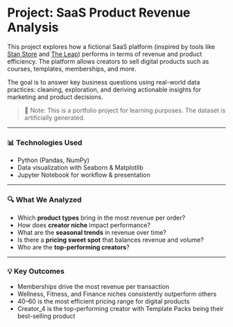# Project: SaaS Product Revenue Analysis

This project explores how a fictional SaaS platform (inspired by tools like [Stan Store](https://www.stan.store/) and [The Leap](https://www.theleap.co/)) performs in terms of revenue and product efficiency. The platform allows creators to sell digital products such as courses, templates, memberships, and more.

The goal is to answer key business questions using real-world data practices: cleaning, exploration, and deriving actionable insights for marketing and product decisions.

> 📌 Note: This is a portfolio project for learning purposes. The dataset is artificially generated.

---

### 📊 Technologies Used
- Python (Pandas, NumPy)
- Data visualization with Seaborn & Matplotlib
- Jupyter Notebook for workflow & presentation
  
---

### 🔍 What We Analyzed
- Which **product types** bring in the most revenue per order?
- How does **creator niche** impact performance?
- What are the **seasonal trends** in revenue over time?
- Is there a **pricing sweet spot** that balances revenue and volume?
- Who are the **top-performing creators**?

---

### 💡 Key Outcomes
- Memberships drive the most revenue per transaction
- Wellness, Fitness, and Finance niches consistently outperform others
- $40–$60 is the most efficient pricing range for digital products
- Creator_4 is the top-performing creator with Template Packs being their best-selling product

